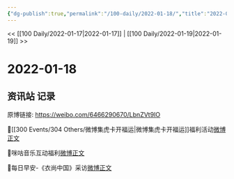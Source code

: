 ```yaml
---
{"dg-publish":true,"permalink":"/100-daily/2022-01-18/","title":"2022-01-18"}
---
```



<< [[100 Daily/2022-01-17\|2022-01-17]] | [[100 Daily/2022-01-19\|2022-01-19]] >>

# 2022-01-18

## 资讯站 记录

原博链接: https://weibo.com/6466290670/LbnZVt9IO

🌟[[300 Events/304 Others/微博集虎卡开福运\|微博集虎卡开福运]]福利活动[微博正文](https://weibo.com/detail/4727060721566608)

🌟咪咕音乐互动福利[微博正文](https://weibo.com/detail/4726935487516870)

🌟每日早安-《衣尚中国》采访[微博正文](https://weibo.com/detail/4726908854206794)
